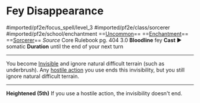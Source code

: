 # Fey Disappearance
#imported/pf2e/focus_spell/level_3 #imported/pf2e/class/sorcerer #imported/pf2e/school/enchantment 
==[Uncommon](uncommon.md)== ==[Enchantment](enchantment.md)== ==[Sorcerer](rules/traits/sorcerer.md)==
*Source* Core Rulebook pg. 404 3.0
**Bloodline** fey
**Cast** ► somatic
**Duration** until the end of your next turn

---
You become [Invisible](../../../Conditions/Invisible.md) and ignore natural difficult terrain (such as underbrush). Any [hostile action](hostile%20action) you use ends this invisibility, but you still ignore natural difficult terrain.

<hr>

**Heightened (5th)** If you use a hostile action, the invisibility doesn't end.